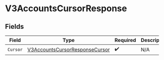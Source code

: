 # V3AccountsCursorResponse


## Fields

| Field                                                                                       | Type                                                                                        | Required                                                                                    | Description                                                                                 |
| ------------------------------------------------------------------------------------------- | ------------------------------------------------------------------------------------------- | ------------------------------------------------------------------------------------------- | ------------------------------------------------------------------------------------------- |
| `Cursor`                                                                                    | [V3AccountsCursorResponseCursor](../../Models/Components/V3AccountsCursorResponseCursor.md) | :heavy_check_mark:                                                                          | N/A                                                                                         |